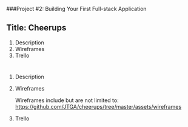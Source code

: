 ###Project #2: Building Your First Full-stack Application

## Title: Cheerups

1.  Description
2.  Wireframes
3.  Trello

#

1.  Description

2.  Wireframes

	Wireframes include but are not limited to: 
https://github.com/JTGA/cheerups/tree/master/assets/wireframes

3.  Trello





















